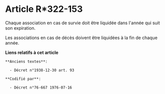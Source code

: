 # Article R*322-153

Chaque association en cas de survie doit être liquidée dans l'année qui suit son expiration.

Les associations en cas de décès doivent être liquidées à la fin de chaque année.

**Liens relatifs à cet article**

	**Anciens textes**:

	  - Décret n°1938-12-30 art. 93

	**Codifié par**:

	  - Décret n°76-667 1976-07-16
